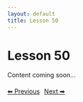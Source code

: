 ```yaml
---
layout: default
title: Lesson 50
---
```


# Lesson 50

Content coming soon...

<div style="margin-top: 20px;">
<a href="/docs/intermediate/Lessons/lesson_49.html" style="margin-right: 10px;">⬅ Previous</a><a href="/docs/intermediate/Lessons/lesson_51.html">Next ➡</a>
</div>
